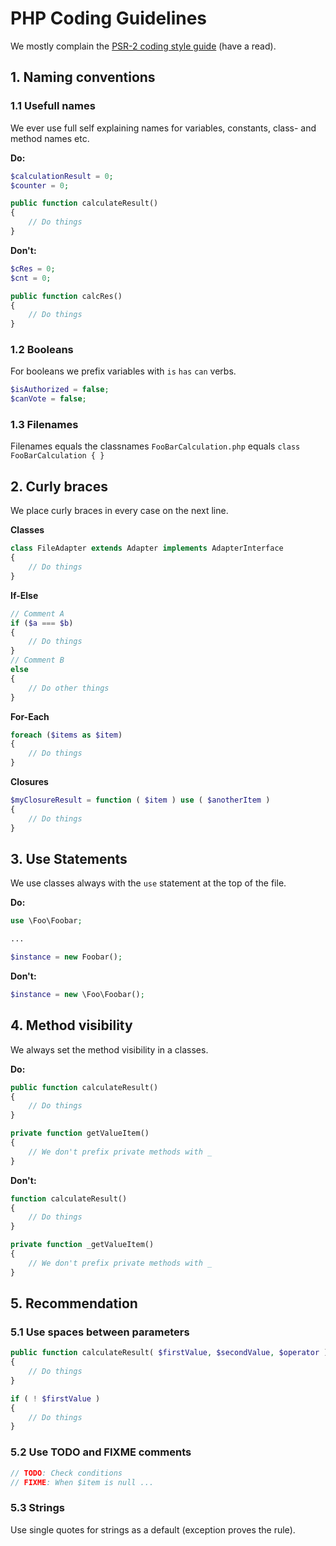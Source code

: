 # PHP Coding Guidelines

We mostly complain the [PSR-2 coding style guide](http://www.php-fig.org/psr/psr-2/) (have a read).

## 1. Naming conventions
### 1.1 Usefull names
We ever use full self explaining names for variables, constants, class- and method names etc.

**Do:**
````php
$calculationResult = 0;
$counter = 0;

public function calculateResult()
{
    // Do things
}
````

**Don't:**
````php
$cRes = 0;
$cnt = 0;

public function calcRes()
{
    // Do things
}
````

### 1.2 Booleans
For booleans we prefix variables with `is` `has` `can` verbs.

````php
$isAuthorized = false;
$canVote = false;
````

### 1.3 Filenames
Filenames equals the classnames `FooBarCalculation.php` equals `class FooBarCalculation { }`

## 2. Curly braces
We place curly braces in every case on the next line.


**Classes**
````php
class FileAdapter extends Adapter implements AdapterInterface
{
    // Do things
}
````

**If-Else**

````php
// Comment A
if ($a === $b)
{
    // Do things
}
// Comment B
else
{
    // Do other things
}
````

**For-Each**
````php
foreach ($items as $item)
{
    // Do things
}
````

**Closures**
````php
$myClosureResult = function ( $item ) use ( $anotherItem )
{
    // Do things
}
````

## 3. Use Statements
We use classes always with the `use` statement at the top of the file.

**Do:**
````php
use \Foo\Foobar;

...

$instance = new Foobar();
````

**Don't:**
````php
$instance = new \Foo\Foobar();
````

## 4. Method visibility
We always set the method visibility in a classes.

**Do:**
````php
public function calculateResult()
{
    // Do things
}

private function getValueItem()
{
    // We don't prefix private methods with _
}
````

**Don't:**
````php
function calculateResult()
{
    // Do things
}

private function _getValueItem()
{
    // We don't prefix private methods with _
}
````

## 5. Recommendation

### 5.1 Use spaces between parameters
````php
public function calculateResult( $firstValue, $secondValue, $operator )
{
	// Do things
}

if ( ! $firstValue )
{
    // Do things
}
````

### 5.2 Use TODO and FIXME comments
````php
// TODO: Check conditions
// FIXME: When $item is null ...
````

### 5.3 Strings
Use single quotes for strings as a default (exception proves the rule).


